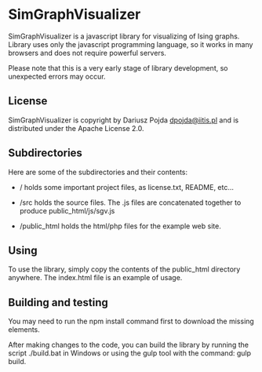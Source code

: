 SimGraphVisualizer
======================================

SimGraphVisualizer is a javascript library for visualizing of Ising graphs.
Library uses only the javascript programming language, so it works in many browsers and does not require powerful servers.

Please note that this is a very early stage of library development, so unexpected errors may occur.

License
-------

SimGraphVisualizer is copyright by Dariusz Pojda <dpojda@iitis.pl> and is distributed under the Apache License 2.0.

Subdirectories
--------------

Here are some of the subdirectories and their contents:

* / holds some important project files, as license.txt, README, etc...

* /src holds the source files. The .js files are concatenated together to produce public_html/js/sgv.js

* /public_html holds the html/php files for the example web site.

Using
-----

To use the library, simply copy the contents of the public_html directory anywhere. The index.html file is an example of usage.

Building and testing
--------------------
You may need to run the npm install command first to download the missing elements.

After making changes to the code, you can build the library by running the script ./build.bat in Windows or using the gulp tool with the command: gulp build.

